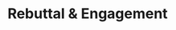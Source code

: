 ---
title: "Rebuttal & Engagement"
lang: "English"
year: "2020"
links: ['twPzlBM9lAk']
slides: "https://drive.google.com/file/d/1ZYX0_s28A7S2G0A0HrxIgcvFoAT8kvAH/view"
authors: ['Jacklin Kwan', 'Lucie Slamova']
tags: ['Debate']
layout: "workshop"
categories: ["workshops"]
---